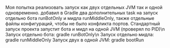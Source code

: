 Моя попытка реализовать запуск как двух отдельных JVM так и одной одновременно.
добавил в Gradle два дополнительных task на запуск отдельно бота runBotOnly и мидла runMiddleOnly, также отдельные файлы конфигураций, чтобы не было конфликта портов. Стандартный запуск проекта запустит бота и мидл на одной JVM (проверял по PID)\n
Запуск отдельно бота: gradle runBotOnly\n
Запуск отдельно мидла: gradle runMiddleOnly
Запуск двух в одной JVM: gradle bootRun
